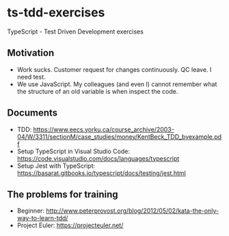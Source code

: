 # ts-tdd-exercises

TypeScript - Test Driven Development exercises

## Motivation

- Work sucks. Customer request for changes continuously. QC leave. I need test.
- We use JavaScript. My colleagues (and even I) cannot remember what the structure of an old variable is when inspect the code.

## Documents

- TDD: https://www.eecs.yorku.ca/course_archive/2003-04/W/3311/sectionM/case_studies/money/KentBeck_TDD_byexample.pdf
- Setup TypeScript in Visual Studio Code: https://code.visualstudio.com/docs/languages/typescript
- Setup Jest with TypeScript: https://basarat.gitbooks.io/typescript/docs/testing/jest.html

## The problems for training

- Beginner: http://www.peterprovost.org/blog/2012/05/02/kata-the-only-way-to-learn-tdd/
- Project Euler: https://projecteuler.net/
